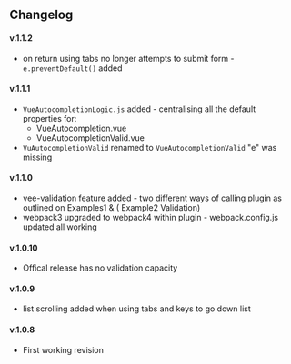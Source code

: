 ## Changelog
#### v.1.1.2
- on return using tabs no longer attempts to submit form - `e.preventDefault()` added
#### v.1.1.1

- `VueAutocompletionLogic.js` added - centralising all the default properties for: 
  * VueAutocompletion.vue
  * VueAutocompletionValid.vue
- `VuAutocompletionValid` renamed to `VueAutocompletionValid` "e" was missing  
  
 
#### v.1.1.0
- vee-validation feature added - two different ways of calling plugin as outlined on Examples1 & ( Example2 Validation)
- webpack3 upgraded to webpack4 within plugin - webpack.config.js updated all working 
 

#### v.1.0.10
- Offical release has no validation capacity
 
#### v.1.0.9
-  list scrolling added when using tabs and keys to go down list

#### v.1.0.8
-  First working revision
